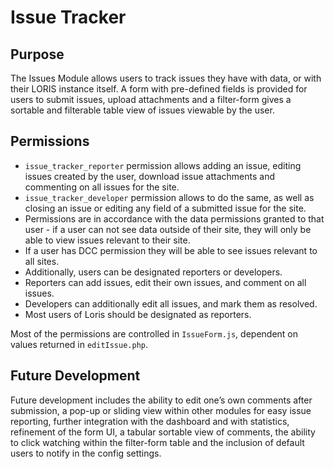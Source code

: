 # Issue Tracker

## Purpose
The Issues Module allows users to track issues they have with data, or with their LORIS instance itself. A form with pre-defined fields is provided for users to submit issues, upload attachments and a filter-form gives a sortable and filterable table view of issues viewable by the user.

## Permissions
- `issue_tracker_reporter` permission allows adding an issue, editing issues created by the user, download issue attachments and commenting on all issues for the site.
- `issue_tracker_developer` permission allows to do the same, as well as closing an issue or editing any field of a submitted issue for the site.
- Permissions are in accordance with the data permissions granted to that user - if a user can not see data outside of their site, they will only be able to view issues relevant to their site.
- If a user has DCC permission they will be able to see issues relevant to all sites.
- Additionally, users can be designated reporters or developers.
- Reporters can add issues, edit their own issues, and comment on all issues.
- Developers can additionally edit all issues, and mark them as resolved.
- Most users of Loris should be designated as reporters.

Most of the permissions are controlled in `IssueForm.js`, dependent on values returned in `editIssue.php`.

## Future Development
Future development includes the ability to edit one’s own comments after submission, a pop-up or sliding view within other modules for easy issue reporting, further integration with the dashboard and with statistics, refinement of the form UI, a tabular sortable view of comments, the ability to click watching within the filter-form table and the inclusion of default users to notify in the config settings.
